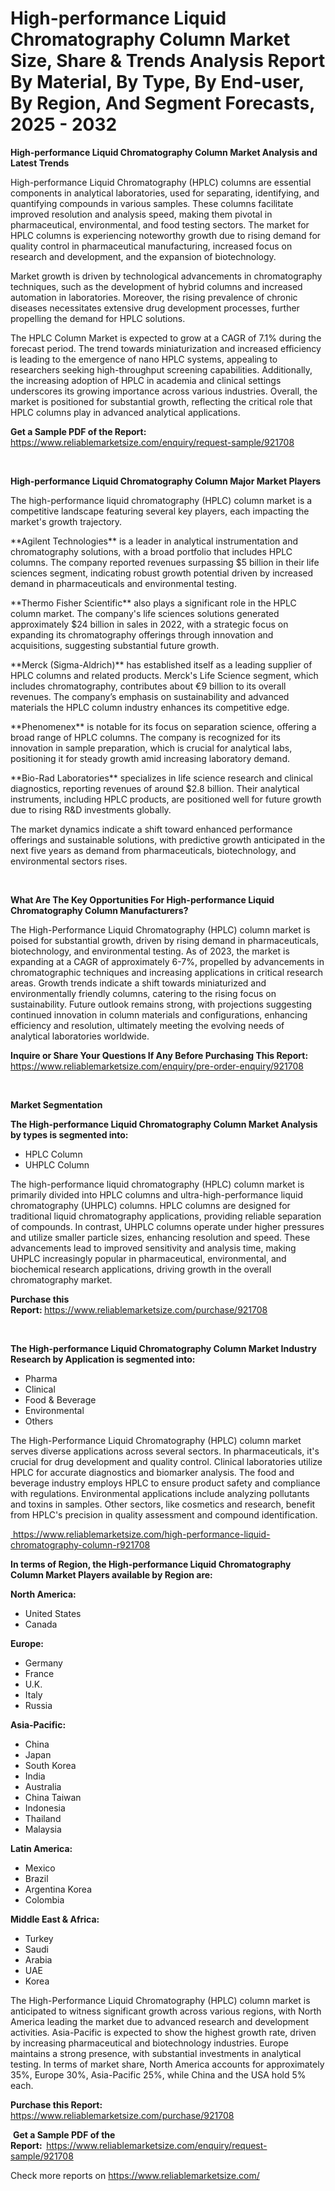 <p><h1>High-performance Liquid Chromatography Column Market Size, Share & Trends Analysis Report By Material, By Type, By End-user, By Region, And Segment Forecasts, 2025 - 2032</h1></p><p><strong>High-performance Liquid Chromatography Column Market Analysis and Latest Trends</strong></p>
<p><p>High-performance Liquid Chromatography (HPLC) columns are essential components in analytical laboratories, used for separating, identifying, and quantifying compounds in various samples. These columns facilitate improved resolution and analysis speed, making them pivotal in pharmaceutical, environmental, and food testing sectors. The market for HPLC columns is experiencing noteworthy growth due to rising demand for quality control in pharmaceutical manufacturing, increased focus on research and development, and the expansion of biotechnology.</p><p>Market growth is driven by technological advancements in chromatography techniques, such as the development of hybrid columns and increased automation in laboratories. Moreover, the rising prevalence of chronic diseases necessitates extensive drug development processes, further propelling the demand for HPLC solutions. </p><p>The HPLC Column Market is expected to grow at a CAGR of 7.1% during the forecast period. The trend towards miniaturization and increased efficiency is leading to the emergence of nano HPLC systems, appealing to researchers seeking high-throughput screening capabilities. Additionally, the increasing adoption of HPLC in academia and clinical settings underscores its growing importance across various industries. Overall, the market is positioned for substantial growth, reflecting the critical role that HPLC columns play in advanced analytical applications.</p></p>
<p><strong>Get a Sample PDF of the Report:&nbsp;</strong> <a href="https://www.reliablemarketsize.com/enquiry/request-sample/921708?utm_campaign=2520&utm_medium=2&utm_source=Github&utm_content=ia&utm_term=02042025&utm_id=high-performance-liquid-chromatography-column">https://www.reliablemarketsize.com/enquiry/request-sample/921708</a></p>
<p>&nbsp;</p>
<p><strong>High-performance Liquid Chromatography Column Major Market Players</strong></p>
<p><p>The high-performance liquid chromatography (HPLC) column market is a competitive landscape featuring several key players, each impacting the market's growth trajectory. </p><p>**Agilent Technologies** is a leader in analytical instrumentation and chromatography solutions, with a broad portfolio that includes HPLC columns. The company reported revenues surpassing $5 billion in their life sciences segment, indicating robust growth potential driven by increased demand in pharmaceuticals and environmental testing.</p><p>**Thermo Fisher Scientific** also plays a significant role in the HPLC column market. The company's life sciences solutions generated approximately $24 billion in sales in 2022, with a strategic focus on expanding its chromatography offerings through innovation and acquisitions, suggesting substantial future growth.</p><p>**Merck (Sigma-Aldrich)** has established itself as a leading supplier of HPLC columns and related products. Merck's Life Science segment, which includes chromatography, contributes about €9 billion to its overall revenues. The company’s emphasis on sustainability and advanced materials the HPLC column industry enhances its competitive edge.</p><p>**Phenomenex** is notable for its focus on separation science, offering a broad range of HPLC columns. The company is recognized for its innovation in sample preparation, which is crucial for analytical labs, positioning it for steady growth amid increasing laboratory demand.</p><p>**Bio-Rad Laboratories** specializes in life science research and clinical diagnostics, reporting revenues of around $2.8 billion. Their analytical instruments, including HPLC products, are positioned well for future growth due to rising R&D investments globally.</p><p>The market dynamics indicate a shift toward enhanced performance offerings and sustainable solutions, with predictive growth anticipated in the next five years as demand from pharmaceuticals, biotechnology, and environmental sectors rises.</p></p>
<p>&nbsp;</p>
<p><strong>What Are The Key Opportunities For High-performance Liquid Chromatography Column Manufacturers?</strong></p>
<p><p>The High-Performance Liquid Chromatography (HPLC) column market is poised for substantial growth, driven by rising demand in pharmaceuticals, biotechnology, and environmental testing. As of 2023, the market is expanding at a CAGR of approximately 6-7%, propelled by advancements in chromatographic techniques and increasing applications in critical research areas. Growth trends indicate a shift towards miniaturized and environmentally friendly columns, catering to the rising focus on sustainability. Future outlook remains strong, with projections suggesting continued innovation in column materials and configurations, enhancing efficiency and resolution, ultimately meeting the evolving needs of analytical laboratories worldwide.</p></p>
<p><strong>Inquire or Share Your Questions If Any Before Purchasing This Report:</strong> <a href="https://www.reliablemarketsize.com/enquiry/pre-order-enquiry/921708?utm_campaign=2520&utm_medium=2&utm_source=Github&utm_content=ia&utm_term=02042025&utm_id=high-performance-liquid-chromatography-column">https://www.reliablemarketsize.com/enquiry/pre-order-enquiry/921708</a></p>
<p>&nbsp;</p>
<p><strong>Market Segmentation</strong></p>
<p><strong>The High-performance Liquid Chromatography Column Market Analysis by types is segmented into:</strong></p>
<p><ul><li>HPLC Column</li><li>UHPLC Column</li></ul></p>
<p><p>The high-performance liquid chromatography (HPLC) column market is primarily divided into HPLC columns and ultra-high-performance liquid chromatography (UHPLC) columns. HPLC columns are designed for traditional liquid chromatography applications, providing reliable separation of compounds. In contrast, UHPLC columns operate under higher pressures and utilize smaller particle sizes, enhancing resolution and speed. These advancements lead to improved sensitivity and analysis time, making UHPLC increasingly popular in pharmaceutical, environmental, and biochemical research applications, driving growth in the overall chromatography market.</p></p>
<p><strong>Purchase this Report:&nbsp;</strong><a href="https://www.reliablemarketsize.com/purchase/921708?utm_campaign=2520&utm_medium=2&utm_source=Github&utm_content=ia&utm_term=02042025&utm_id=high-performance-liquid-chromatography-column">https://www.reliablemarketsize.com/purchase/921708</a></p>
<p>&nbsp;</p>
<p><strong>The High-performance Liquid Chromatography Column Market Industry Research by Application is segmented into:</strong></p>
<p><ul><li>Pharma</li><li>Clinical</li><li>Food & Beverage</li><li>Environmental</li><li>Others</li></ul></p>
<p><p>The High-Performance Liquid Chromatography (HPLC) column market serves diverse applications across several sectors. In pharmaceuticals, it's crucial for drug development and quality control. Clinical laboratories utilize HPLC for accurate diagnostics and biomarker analysis. The food and beverage industry employs HPLC to ensure product safety and compliance with regulations. Environmental applications include analyzing pollutants and toxins in samples. Other sectors, like cosmetics and research, benefit from HPLC's precision in quality assessment and compound identification.</p></p>
<p><a href="https://www.reliablemarketsize.com/high-performance-liquid-chromatography-column-r921708?utm_campaign=2520&utm_medium=2&utm_source=Github&utm_content=ia&utm_term=02042025&utm_id=high-performance-liquid-chromatography-column">&nbsp;https://www.reliablemarketsize.com/high-performance-liquid-chromatography-column-r921708</a></p>
<p><strong>In terms of Region, the High-performance Liquid Chromatography Column Market Players available by Region are:</strong></p>
<p>
    <p> <strong> North America: </strong>
        <ul>
            <li>United States</li>
            <li>Canada</li>
        </ul>
        </p> 
    <p> <strong> Europe: </strong>
        <ul>
            <li>Germany</li>
            <li>France</li>
            <li>U.K.</li>
            <li>Italy</li>
            <li>Russia</li>
        </ul>
        </p> 
    <p> <strong> Asia-Pacific: </strong>
        <ul>
            <li>China</li>
            <li>Japan</li>
            <li>South Korea</li>
            <li>India</li>
            <li>Australia</li>
            <li>China Taiwan</li>
            <li>Indonesia</li>
            <li>Thailand</li>
            <li>Malaysia</li>
        </ul>
        </p> 
    <p> <strong> Latin America: </strong>
        <ul>
            <li>Mexico</li>
            <li>Brazil</li>
            <li>Argentina Korea</li>
            <li>Colombia</li>
        </ul>
        </p> 
    <p> <strong> Middle East & Africa: </strong>
        <ul>
            <li>Turkey</li>
            <li>Saudi</li>
            <li>Arabia</li>
            <li>UAE</li>
            <li>Korea</li>
        </ul>
    </p>
    </p>
<p><p>The High-Performance Liquid Chromatography (HPLC) column market is anticipated to witness significant growth across various regions, with North America leading the market due to advanced research and development activities. Asia-Pacific is expected to show the highest growth rate, driven by increasing pharmaceutical and biotechnology industries. Europe maintains a strong presence, with substantial investments in analytical testing. In terms of market share, North America accounts for approximately 35%, Europe 30%, Asia-Pacific 25%, while China and the USA hold 5% each.</p></p>
<p><strong>Purchase this Report: </strong><a href="https://www.reliablemarketsize.com/purchase/921708?utm_campaign=2520&utm_medium=2&utm_source=Github&utm_content=ia&utm_term=02042025&utm_id=high-performance-liquid-chromatography-column">https://www.reliablemarketsize.com/purchase/921708</a></p>
<p>&nbsp;<strong>Get a Sample PDF of the Report:&nbsp;&nbsp;</strong><a href="https://www.reliablemarketsize.com/enquiry/request-sample/921708?utm_campaign=2520&utm_medium=2&utm_source=Github&utm_content=ia&utm_term=02042025&utm_id=high-performance-liquid-chromatography-column">https://www.reliablemarketsize.com/enquiry/request-sample/921708</a></p>
<p><strong></strong></p>
<p>Check more reports on <a href="https://www.reliablemarketsize.com/?utm_campaign=2520&utm_medium=2&utm_source=Github&utm_content=ia&utm_term=02042025&utm_id=high-performance-liquid-chromatography-column">https://www.reliablemarketsize.com/</a></p>